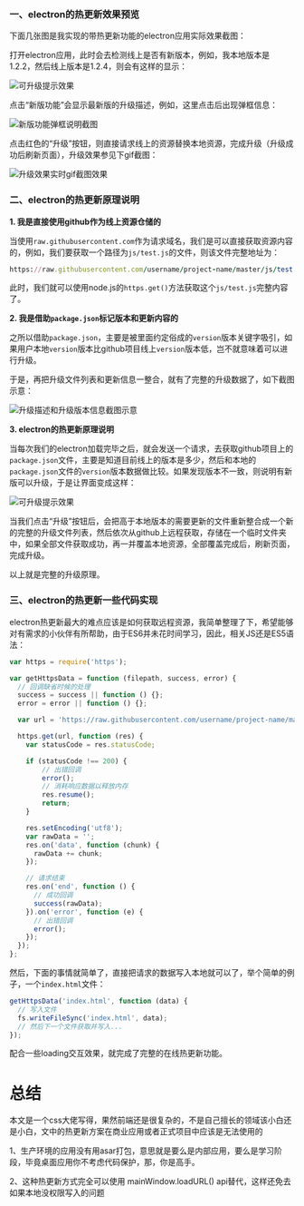 ### 一、electron的热更新效果预览

下面几张图是我实现的带热更新功能的electron应用实际效果截图：

打开electron应用，此时会去检测线上是否有新版本，例如，我本地版本是1.2.2，然后线上版本是1.2.4，则会有这样的显示：

![可升级提示效果](https://image.zhangxinxu.com/image/blog/201706/2017-06-27_215154.png)

点击“新版功能”会显示最新版的升级描述，例如，这里点击后出现弹框信息：

![新版功能弹框说明截图](https://image.zhangxinxu.com/image/blog/201706/2017-06-27_210008.png)

点击红色的“升级”按钮，则直接请求线上的资源替换本地资源，完成升级（升级成功后刷新页面），升级效果参见下gif截图：

![升级效果实时gif截图效果](https://image.zhangxinxu.com/image/blog/201706/electron-update-s.gif)

### 二、electron的热更新原理说明

**1. 我是直接使用github作为线上资源仓储的**

当使用`raw.githubusercontent.com`作为请求域名，我们是可以直接获取资源内容的，例如，我们要获取一个路径为`js/test.js`的文件，则该文件完整地址为：

```ruby
https://raw.githubusercontent.com/username/project-name/master/js/test.js
```

此时，我们就可以使用node.js的`https.get()`方法获取这个`js/test.js`完整内容了。

**2. 我是借助`package.json`标记版本和更新内容的**

之所以借助`package.json`，主要是被里面约定俗成的`version`版本关键字吸引，如果用户本地`version`版本比github项目线上`version`版本低，岂不就意味着可以进行升级。

于是，再把升级文件列表和更新信息一整合，就有了完整的升级数据了，如下截图示意：

![升级描述和升级版本信息截图示意](https://image.zhangxinxu.com/image/blog/201706/2017-06-27_223020.png)

**3. electron的热更新原理说明**

当每次我们的electron加载完毕之后，就会发送一个请求，去获取github项目上的`package.json`文件，主要是知道目前线上的版本是多少，然后和本地的`package.json`文件的`version`版本数据做比较。如果发现版本不一致，则说明有新版可以升级，于是让界面变成这样：

![可升级提示效果](https://image.zhangxinxu.com/image/blog/201706/2017-06-27_215154.png)

当我们点击“升级”按钮后，会把高于本地版本的需要更新的文件重新整合成一个新的完整的升级文件列表，然后依次从github上远程获取，存储在一个临时文件夹中，如果全部文件获取成功，再一并覆盖本地资源，全部覆盖完成后，刷新页面，完成升级。

以上就是完整的升级原理。

### 三、electron的热更新一些代码实现

electron热更新最大的难点应该是如何获取远程资源，我简单整理了下，希望能够对有需求的小伙伴有所帮助，由于ES6并未花时间学习，因此，相关JS还是ES5语法：

```javascript
var https = require('https');

var getHttpsData = function (filepath, success, error) {
  // 回调缺省时候的处理
  success = success || function () {};
  error = error || function () {};

  var url = 'https://raw.githubusercontent.com/username/project-name/master/' + filepath + '?r=' + Math.random();

  https.get(url, function (res) {
    var statusCode = res.statusCode;

    if (statusCode !== 200) {
        // 出错回调
        error();
        // 消耗响应数据以释放内存
        res.resume();
        return;
    }

    res.setEncoding('utf8');
    var rawData = '';
    res.on('data', function (chunk) {
      rawData += chunk;
    });

    // 请求结束
    res.on('end', function () {
      // 成功回调
      success(rawData);
    }).on('error', function (e) {
      // 出错回调
      error();
    });
  });
};
```

然后，下面的事情就简单了，直接把请求的数据写入本地就可以了，举个简单的例子，一个`index.html`文件：

```javascript
getHttpsData('index.html', function (data) {
  // 写入文件
  fs.writeFileSync('index.html', data);
  // 然后下一个文件获取并写入...
});
```

配合一些loading交互效果，就完成了完整的在线热更新功能。

# 总结

本文是一个css大佬写得，果然前端还是很复杂的，不是自己擅长的领域该小白还是小白，文中的热更新方案在商业应用或者正式项目中应该是无法使用的

1、生产环境的应用没有用asar打包，意思就是要么是内部应用，要么是学习阶段，毕竟桌面应用你不考虑代码保护，那，你是高手。

2、这种热更新方式完全可以使用 mainWindow.loadURL() api替代，这样还免去如果本地没权限写入的问题